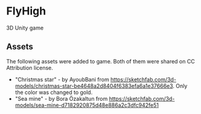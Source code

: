 # FlyHigh
3D Unity game

## Assets
The following assets were added to game. Both of them were shared on CC Attribution license.
- "Christmas star" - by AyoubBani from https://sketchfab.com/3d-models/christmas-star-be4648a2d8404f6383efa6a1e37666e3. Only the color was changed to gold.
- "Sea mine" - by Bora Özakaltun from https://sketchfab.com/3d-models/sea-mine-d7182920875d48e886a2c3dfc942fe51